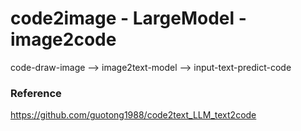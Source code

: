 # code2image - LargeModel - image2code
code-draw-image --> image2text-model --> input-text-predict-code

### Reference
https://github.com/guotong1988/code2text_LLM_text2code
